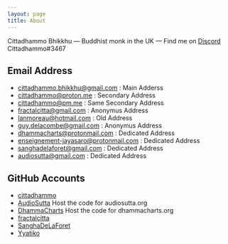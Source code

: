 ```yaml
---
layout: page
title: About
---
```


Cittadhammo Bhikkhu — Buddhist monk in the UK — Find me on [Discord](https://discord.com/) Cittadhammo#3467

## Email Address

- [cittadhammo.bhikkhu@gmail.com](cittadhammo.bhikkhu@gmail.com) : Main Adderss
- [cittadhammo@proton.me](cittadhammo@pm.me) : Secondary Address
- [cittadhammo@pm.me](cittadhammo@pm.me) : Same Secondary Address
- [fractalcitta@gmail.com](fractalcitta@gmail.com) : Anonymus Address
- [lanmoreau@hotmail.com](lanmoreau@hotmail.com) : Old Address
- [guy.delacombe@gmail.com](guy.delacombe@gmail.com) : Anonymus Address
- [dhammacharts@protonmail.com](dhammacharts@protonmail.com) : Dedicated Address
- [enseignement-jayasaro@protonmail.com](enseignement-jayasaro@protonmail.com) : Dedicated Address
- [sanghadelaforet@gmail.com](sanghadelaforet@gmail.com) : Dedicated Address
- [audiosutta@gmail.com](audiosutta@gmail.com) : Dedicated Address

## GitHub Accounts

- [cittadhammo](https://github.com/cittadhammo) 
- [AudioSutta](https://github.com/AudioSutta) Host the code for audiosutta.org
- [DhammaCharts](https://github.com/DhammaCharts) Host the code for dhammacharts.org
- [fractalcitta](https://github.com/fractalcitta)
- [SanghaDeLaForet](https://github.com/SanghaDeLaForet)
- [Yyatiko](https://github.com/Yyatiko)
